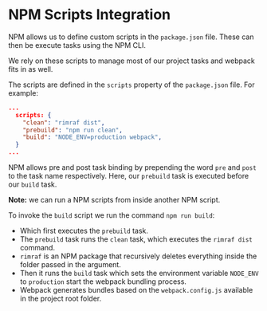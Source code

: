 # NPM Scripts Integration

NPM allows us to define custom scripts in the `package.json` file. These can then be execute tasks using the NPM CLI. 

We rely on these scripts to manage most of our project tasks and webpack fits in as well.

The scripts are defined in the `scripts` property of the `package.json` file. For example:

```json
...
  scripts: {
    "clean": "rimraf dist",
    "prebuild": "npm run clean",
    "build": "NODE_ENV=production webpack",
  }
...
```

NPM allows pre and post task binding by prepending the word `pre` and `post` to the task name respectively. Here, our `prebuild` task is executed before our `build` task. 

**Note:** we can run a NPM scripts from inside another NPM script.

To invoke the `build` script we run the command `npm run build`:

- Which first executes the `prebuild` task. 
- The `prebuild` task runs the `clean` task, which executes the `rimraf dist` command. 
- `rimraf` is an NPM package that recursively deletes everything inside the folder passed in the argument.
- Then it runs the `build` task which sets the environment variable `NODE_ENV` to `production` start the webpack bundling process.
- Webpack generates bundles based on the `webpack.config.js` available in the project root folder.
